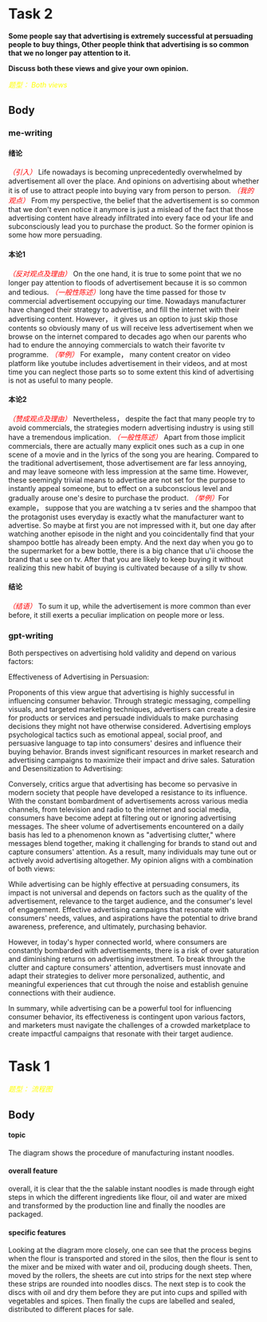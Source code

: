 # Task 2

**Some people say that advertising is extremely successful at persuading people to buy things, Other people think that advertising is so common that we no longer pay attention to it.**

**Discuss both these views and give your own opinion.**

<em><font color=yellow>题型： Both views</font></em>


## Body

### me-writing

#### 绪论

<em><font color=red>（引入）</font></em> Life nowadays is becoming unprecedentedly overwhelmed by advertisement all over the place. And opinions on advertising about whether it is of use to attract people into buying vary from person to person.
<em><font color=red>（我的观点）</font></em> From my perspective, the belief that the advertisement is so common that we don't even notice it anymore is just a mislead of the fact that those advertising content have already infiltrated into every face od your life and subconsciously  lead you to purchase the product. So the former opinion is some how more persuading.


#### 本论1

<em><font color=red>（反对观点及理由）</font></em> On the one hand, it is true to some point that we no longer pay attention to floods of advertisement because it is so common and tedious. <em><font color=red>（一般性陈述）</font></em>long have the time passed for those tv commercial advertisement occupying our time. Nowadays manufacturer have changed their strategy to advertise, and fill the internet with their advertising content. However， it gives us an option to just skip those contents so obviously many of us will receive less advertisement when we browse on the internet compared to decades ago when our parents who had to endure the annoying commercials to watch their favorite tv programme. <em><font color=red>（举例）</font></em> For example， many content creator on video platform like youtube includes advertisement in their videos, and at most time you can neglect those parts so to some extent this kind of advertising is not as useful to many people.


#### 本论2

<em><font color=red>（赞成观点及理由）</font></em> Nevertheless， despite the fact that many people try to avoid commercials, the strategies modern advertising industry is using still have a tremendous implication. <em><font color=red>（一般性陈述）</font></em> Apart from those implicit commercials, there are actually many explicit ones such as a cup in one scene of a movie and in the lyrics of the song you are hearing. Compared to the traditional advertisement, those advertisement  are far less annoying, and may leave someone with less impression at the same time. However, these seemingly trivial means to advertise are not set for the purpose to instantly appeal someone, but to effect on a subconscious level and gradually arouse one's desire to purchase the product. <em><font color=red>（举例）</font></em>For example， suppose that you are watching a tv series and the shampoo that the protagonist uses everyday is exactly what the manufacturer want to advertise. So maybe at first you are not impressed with it, but one day after watching another episode in the night and you coincidentally find that your shampoo bottle has already been empty. And the next day when you go to the supermarket for a bew bottle, there is a big chance that u'ii choose the brand that u see on tv. After that you are likely to keep buying it without realizing this new habit of buying is cultivated because of a silly tv show.

#### 结论

<em><font color=red>（结语）</font></em> To sum it up, while the advertisement is more common than ever before, it still exerts a peculiar implication on people more or less.


### gpt-writing

Both perspectives on advertising hold validity and depend on various factors:

Effectiveness of Advertising in Persuasion:

Proponents of this view argue that advertising is highly successful in influencing consumer behavior. Through strategic messaging, compelling visuals, and targeted marketing techniques, advertisers can create a desire for products or services and persuade individuals to make purchasing decisions they might not have otherwise considered.
Advertising employs psychological tactics such as emotional appeal, social proof, and persuasive language to tap into consumers' desires and influence their buying behavior. Brands invest significant resources in market research and advertising campaigns to maximize their impact and drive sales.
Saturation and Desensitization to Advertising:

Conversely, critics argue that advertising has become so pervasive in modern society that people have developed a resistance to its influence. With the constant bombardment of advertisements across various media channels, from television and radio to the internet and social media, consumers have become adept at filtering out or ignoring advertising messages.
The sheer volume of advertisements encountered on a daily basis has led to a phenomenon known as "advertising clutter," where messages blend together, making it challenging for brands to stand out and capture consumers' attention. As a result, many individuals may tune out or actively avoid advertising altogether.
My opinion aligns with a combination of both views:

While advertising can be highly effective at persuading consumers, its impact is not universal and depends on factors such as the quality of the advertisement, relevance to the target audience, and the consumer's level of engagement. Effective advertising campaigns that resonate with consumers' needs, values, and aspirations have the potential to drive brand awareness, preference, and ultimately, purchasing behavior.

However, in today's hyper connected world, where consumers are constantly bombarded with advertisements, there is a risk of over saturation and diminishing returns on advertising investment. To break through the clutter and capture consumers' attention, advertisers must innovate and adapt their strategies to deliver more personalized, authentic, and meaningful experiences that cut through the noise and establish genuine connections with their audience.

In summary, while advertising can be a powerful tool for influencing consumer behavior, its effectiveness is contingent upon various factors, and marketers must navigate the challenges of a crowded marketplace to create impactful campaigns that resonate with their target audience.




# Task 1

<em><font color=yellow>题型： 流程图</font></em>


## Body


#### topic

The diagram shows the procedure of manufacturing instant noodles.

#### overall feature

overall, it is clear that the the salable instant noodles is made through  eight steps  in which the different ingredients like flour, oil and water are mixed and transformed by the production line and finally the noodles are packaged.


#### specific features

Looking at the diagram more closely, one can see that the process begins when the flour is transported and stored in the silos, then the flour is sent to the mixer and be mixed with water and oil, producing dough sheets. Then, moved by the rollers, the sheets are cut into strips for the next step where these strips are rounded into noodles discs. The next step is to cook the discs with oil and dry them before they are put into cups and spilled with vegetables and spices. Then finally the cups are labelled and sealed, distributed to different places for sale.




